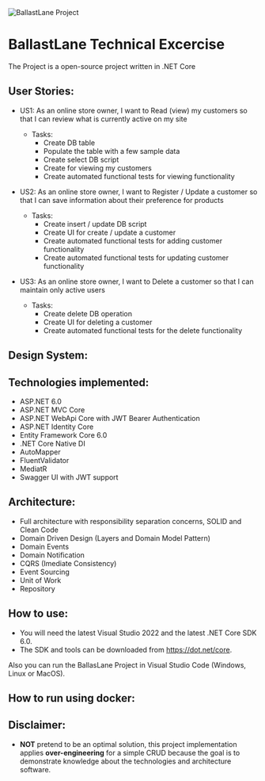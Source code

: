 <img src="https://avatars.githubusercontent.com/u/445896?v=4" alt="BallastLane Project">

# BallastLane Technical Excercise

The Project is a open-source project written in .NET Core

## User Stories:

- US1: As an online store owner, I want to Read (view) my customers so that I can review what is currently active on my site

  - Tasks:
    - Create DB table
    - Populate the table with a few sample data
    - Create select DB script
    - Create for viewing my customers
    - Create automated functional tests for viewing functionality

- US2: As an online store owner, I want to Register / Update a customer so that I can save information about their preference for products

  - Tasks:
    - Create insert / update DB script
    - Create UI for create / update a customer
    - Create automated functional tests for adding customer functionality
    - Create automated functional tests for updating customer functionality

- US3: As an online store owner, I want to Delete a customer so that I can maintain only active users
  - Tasks:
    - Create delete DB operation
    - Create UI for deleting a customer
    - Create automated functional tests for the delete functionality

## Design System:

## Technologies implemented:

- ASP.NET 6.0
- ASP.NET MVC Core
- ASP.NET WebApi Core with JWT Bearer Authentication
- ASP.NET Identity Core
- Entity Framework Core 6.0
- .NET Core Native DI
- AutoMapper
- FluentValidator
- MediatR
- Swagger UI with JWT support

## Architecture:

- Full architecture with responsibility separation concerns, SOLID and Clean Code
- Domain Driven Design (Layers and Domain Model Pattern)
- Domain Events
- Domain Notification
- CQRS (Imediate Consistency)
- Event Sourcing
- Unit of Work
- Repository

## How to use:

- You will need the latest Visual Studio 2022 and the latest .NET Core SDK 6.0.
- The SDK and tools can be downloaded from https://dot.net/core.

Also you can run the BallasLane Project in Visual Studio Code (Windows, Linux or MacOS).

## How to run using docker:

## Disclaimer:

- **NOT** pretend to be an optimal solution, this project implementation applies **over-engineering** for a simple CRUD because the goal is to demonstrate knowledge about the technologies and architecture software.
